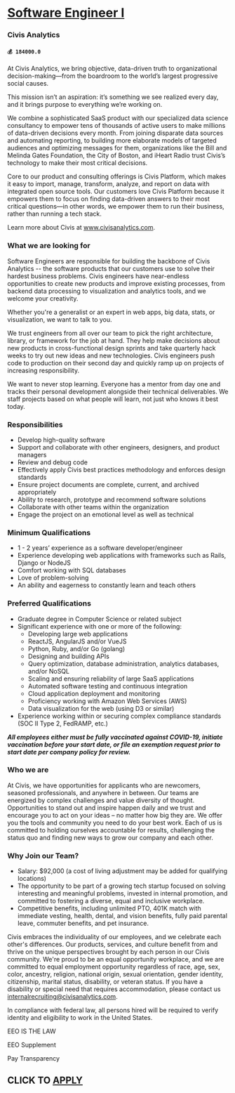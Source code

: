 # [Software Engineer I](https://www.remotewlb.com/apply/software-engineer-i-58494)  
### Civis Analytics  
#### `💰 184000.0`  

At Civis Analytics, we bring objective, data-driven truth to organizational decision-making—from the boardroom to the world’s largest progressive social causes.

This mission isn’t an aspiration: it’s something we see realized every day, and it brings purpose to everything we’re working on.

We combine a sophisticated SaaS product with our specialized data science consultancy to empower tens of thousands of active users to make millions of data-driven decisions every month. From joining disparate data sources and automating reporting, to building more elaborate models of targeted audiences and optimizing messages for them, organizations like the Bill and Melinda Gates Foundation, the City of Boston, and iHeart Radio trust Civis’s technology to make their most critical decisions.

Core to our product and consulting offerings is Civis Platform, which makes it easy to import, manage, transform, analyze, and report on data with integrated open source tools. Our customers love Civis Platform because it empowers them to focus on finding data-driven answers to their most critical questions—in other words, we empower them to run their business, rather than running a tech stack.

Learn more about Civis at www.civisanalytics.com.

###  **What we are looking for**

Software Engineers are responsible for building the backbone of Civis Analytics -- the software products that our customers use to solve their hardest business problems. Civis engineers have near-endless opportunities to create new products and improve existing processes, from backend data processing to visualization and analytics tools, and we welcome your creativity.

Whether you're a generalist or an expert in web apps, big data, stats, or visualization, we want to talk to you.

We trust engineers from all over our team to pick the right architecture, library, or framework for the job at hand. They help make decisions about new products in cross-functional design sprints and take quarterly hack weeks to try out new ideas and new technologies. Civis engineers push code to production on their second day and quickly ramp up on projects of increasing responsibility.

We want to never stop learning. Everyone has a mentor from day one and tracks their personal development alongside their technical deliverables. We staff projects based on what people will learn, not just who knows it best today.

### Responsibilities

  * Develop high-quality software
  * Support and collaborate with other engineers, designers, and product managers
  * Review and debug code
  * Effectively apply Civis best practices methodology and enforces design standards
  * Ensure project documents are complete, current, and archived appropriately
  * Ability to research, prototype and recommend software solutions
  * Collaborate with other teams within the organization
  * Engage the project on an emotional level as well as technical

### Minimum Qualifications

  * 1 - 2 years’ experience as a software developer/engineer
  * Experience developing web applications with frameworks such as Rails, Django or NodeJS
  * Comfort working with SQL databases
  * Love of problem-solving
  * An ability and eagerness to constantly learn and teach others

### Preferred Qualifications

  * Graduate degree in Computer Science or related subject
  * Significant experience with one or more of the following:
    * Developing large web applications
    * ReactJS, AngularJS and/or VueJS
    * Python, Ruby, and/or Go (golang)
    * Designing and building APIs
    * Query optimization, database administration, analytics databases, and/or NoSQL
    * Scaling and ensuring reliability of large SaaS applications
    * Automated software testing and continuous integration
    * Cloud application deployment and monitoring
    * Proficiency working with Amazon Web Services (AWS)
    * Data visualization for the web (using D3 or similar)
  * Experience working within or securing complex compliance standards (SOC II Type 2, FedRAMP, etc.)

**_All employees either must be fully vaccinated against COVID-19, initiate vaccination before your start date, or file an exemption request prior to start date per company policy for review._**

### Who we are

At Civis, we have opportunities for applicants who are newcomers, seasoned professionals, and anywhere in between. Our teams are energized by complex challenges and value diversity of thought. Opportunities to stand out and inspire happen daily and we trust and encourage you to act on your ideas – no matter how big they are. We offer you the tools and community you need to do your best work. Each of us is committed to holding ourselves accountable for results, challenging the status quo and finding new ways to grow our company and each other.

### Why Join our Team?

  * Salary: $92,000 (a cost of living adjustment may be added for qualifying locations)
  * The opportunity to be part of a growing tech startup focused on solving interesting and meaningful problems, invested in internal promotion, and committed to fostering a diverse, equal and inclusive workplace. 
  * Competitive benefits, including unlimited PTO, 401K match with immediate vesting, health, dental, and vision benefits, fully paid parental leave, commuter benefits, and pet insurance.

Civis embraces the individuality of our employees, and we celebrate each other's differences. Our products, services, and culture benefit from and thrive on the unique perspectives brought by each person in our Civis community. We're proud to be an equal opportunity workplace, and we are committed to equal employment opportunity regardless of race, age, sex, color, ancestry, religion, national origin, sexual orientation, gender identity, citizenship, marital status, disability, or veteran status. If you have a disability or special need that requires accommodation, please contact us internalrecruiting@civisanalytics.com.

In compliance with federal law, all persons hired will be required to verify identity and eligibility to work in the United States.

EEO IS THE LAW

EEO Supplement

Pay Transparency

  
## CLICK TO [APPLY](https://www.remotewlb.com/apply/software-engineer-i-58494)


